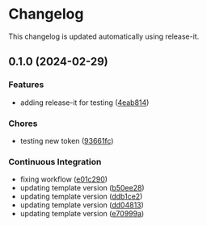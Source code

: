 # Changelog

This changelog is updated automatically using release-it.


## 0.1.0 (2024-02-29)


### Features

* adding release-it for testing ([4eab814](https://github.com/juancarlosjr97/release-playground/commit/4eab814c4c3580f3e0d6766ba3d43ac30a554e1f))


### Chores

* testing new token ([93661fc](https://github.com/juancarlosjr97/release-playground/commit/93661fc97edabb7370324bba1af53742a66472b0))


### Continuous Integration

* fixing workflow ([e01c290](https://github.com/juancarlosjr97/release-playground/commit/e01c29004f895e8944939fff8d2fabd4413d05d6))
* updating template version ([b50ee28](https://github.com/juancarlosjr97/release-playground/commit/b50ee285b45ef74df7cd8812e00634685457f99b))
* updating template version ([ddb1ce2](https://github.com/juancarlosjr97/release-playground/commit/ddb1ce263d91eeaae71c645b34c5dba2698a2d75))
* updating template version ([dd04813](https://github.com/juancarlosjr97/release-playground/commit/dd048133c7b9a66ce38ed8f310c7b29db02339d3))
* updating template version ([e70999a](https://github.com/juancarlosjr97/release-playground/commit/e70999a39f769c7fb2d2d20dc65b262c671e6cd7))
